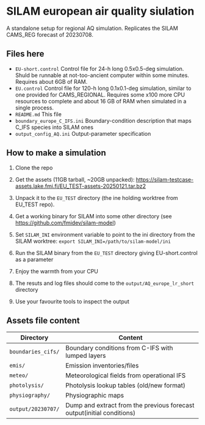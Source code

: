 # SILAM european air quality siulation

A standalone setup for regional AQ simulation.
Replicates the SILAM CAMS_REG forecast of 20230708.


## Files here


 - `EU-short.control`   Control file for 24-h long 0.5x0.5-deg simulation. Shuld be runnable
            at not-too-ancient computer within some minutes. Requires about 6GB of RAM. 
 -  `EU.control`       Control file for 120-h long 0.1x0.1-deg simulation, similar to 
                        one provided for CAMS_REGIONAL. Requires some x100 more CPU resources 
                        to complete and about 16 GB of RAM when simulated in a single process.
 - `README.md`                   This file
 -  `boundary_europe_C_IFS.ini`   Boundary-condition description that maps C_IFS species into SILAM ones
 -  `output_config_AQ.ini`        Output-parameter specification



## How to make a simulation


1. Clone the repo

2. Get the assets (11GB tarball, ~20GB unpacked):
https://silam-testcase-assets.lake.fmi.fi/EU_TEST-assets-20250121.tar.bz2

3. Unpack it to the `EU_TEST` directory (the ine holding worktree from EU_TEST repo).

4. Get a working binary for SILAM into some other directory (see https://github.com/fmidev/silam-model)

5. Set `SILAM_INI` environment variable to point to the ini directory from the SILAM worktree:
  `export SILAM_INI=/path/to/silam-model/ini`

5. Run the SILAM binary from the `EU_TEST` directory giving EU-short.control as a parameter

6. Enjoy the warmth from your CPU

7. The resuts and log files should come to the `output/AQ_europe_lr_short` directory

8. Use your favourite tools to inspect the output



## Assets file content

|Directory             | Content |
|---|---|
| `boundaries_cifs/`   | Boundary conditions from C-IFS with lumped layers                       | 
| `emis/`              | Emission inventories/files                                              | 
| `meteo/`             | Meteorological fields from operational IFS                              | 
| `photolysis/`        | Photolysis lookup tables (old/new format)                               | 
| `physiography/`      | Physiographic maps                                                      | 
| `output/20230707/`   | Dump and extract from the previous forecast output(initial conditions)  | 
